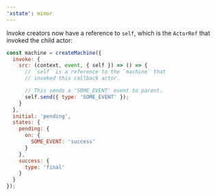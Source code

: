```yaml
---
'xstate': minor
---
```


Invoke creators now have a reference to `self`, which is the `ActorRef` that invoked the child actor:

```js
const machine = createMachine({
  invoke: {
    src: (context, event, { self }) => () => {
      // `self` is a reference to the `machine` that
      // invoked this callback actor.

      // This sends a 'SOME_EVENT' event to parent.
      self.send({ type: 'SOME_EVENT' });
    }
  },
  initial: 'pending',
  states: {
    pending: {
      on: {
        SOME_EVENT: 'success'
      }
    },
    success: {
      type: 'final'
    }
  }
});
```
